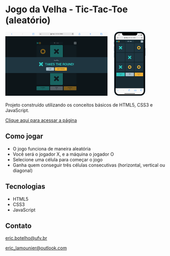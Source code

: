 # Jogo da Velha - Tic-Tac-Toe (aleatório)

<div style="display: flex; gap: 20px; margin-bottom: 20px;">
    <img style="height: 200px; object-fit: cover;" src="images/preview/note.jpg" alt="notebook preview">
    <img style="height: 200px" src="images/preview/mobile.jpg" alt="notebook preview">
</div>

Projeto construído utilizando os conceitos básicos de HTML5, CSS3 e JavaScript.

[Clique aqui para acessar a página](https://ericlamounier.github.io/Tic-Tac-Toe/)

## Como jogar
- O jogo funciona de maneira aleatória
- Você será o jogador X, e a máquina o jogador O
- Selecione uma célula para começar o jogo
- Ganha quem conseguir três células consecutivas (horizontal, vertical ou diagonal)

## Tecnologias

- HTML5
- CSS3
- JavaScript

## Contato
eric.botelho@ufv.br

eric_lamounier@outlook.com